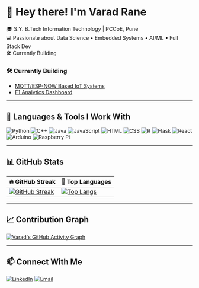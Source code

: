 # 👋 Hey there! I'm Varad Rane

🎓 S.Y. B.Tech Information Technology | PCCoE, Pune  
💻 Passionate about Data Science • Embedded Systems • AI/ML • Full Stack Dev  
🛠 Currently Building

### 🛠 Currently Building

- [MQTT/ESP-NOW Based IoT Systems](https://github.com/VaradRane12/Home-Automation)
- [F1 Analytics Dashboard](https://github.com/VaradRane12/F1nalyze)

---

## 🔧 Languages & Tools I Work With
![Python](https://img.shields.io/badge/-Python-3776AB?style=flat&logo=python&logoColor=white)
![C++](https://img.shields.io/badge/-C++-00599C?style=flat&logo=c%2B%2B&logoColor=white)
![Java](https://img.shields.io/badge/-Java-007396?style=flat&logo=java&logoColor=white)
![JavaScript](https://img.shields.io/badge/-JavaScript-F7DF1E?style=flat&logo=javascript&logoColor=black)
![HTML](https://img.shields.io/badge/-HTML5-E34F26?style=flat&logo=html5&logoColor=white)
![CSS](https://img.shields.io/badge/-CSS3-1572B6?style=flat&logo=css3&logoColor=white)
![R](https://img.shields.io/badge/-R-276DC3?style=flat&logo=r&logoColor=white)
![Flask](https://img.shields.io/badge/-Flask-000000?style=flat&logo=flask)
![React](https://img.shields.io/badge/-React-61DAFB?style=flat&logo=react&logoColor=black)
![Arduino](https://img.shields.io/badge/-Arduino-00979D?style=flat&logo=arduino&logoColor=white)
![Raspberry Pi](https://img.shields.io/badge/-RaspberryPi-C51A4A?style=flat&logo=raspberrypi&logoColor=white)

---

## 📊 GitHub Stats

| 🔥 GitHub Streak | 🧠 Top Languages |
|------------------|------------------|
| [![GitHub Streak](https://github-readme-streak-stats.herokuapp.com/?user=VaradRane12&theme=tokyonight)](https://git.io/streak-stats) | [![Top Langs](https://github-readme-stats.vercel.app/api/top-langs/?username=VaradRane12&layout=compact&theme=tokyonight)](https://github.com/anuraghazra/github-readme-stats) |

---

## 📈 Contribution Graph
[![Varad's GitHub Activity Graph](https://github-readme-activity-graph.vercel.app/graph?username=VaradRane12&theme=github-compact)](https://github.com/Ashutosh00710/github-readme-activity-graph)

---

## 📫 Connect With Me  
[![LinkedIn](https://img.shields.io/badge/-LinkedIn-0077B5?style=flat&logo=linkedin&logoColor=white)](https://www.linkedin.com/in/varad-rane1244/)
[![Email](https://img.shields.io/badge/-Email-D14836?style=flat&logo=gmail&logoColor=white)](mailto:varadjrane@gmail.com)
